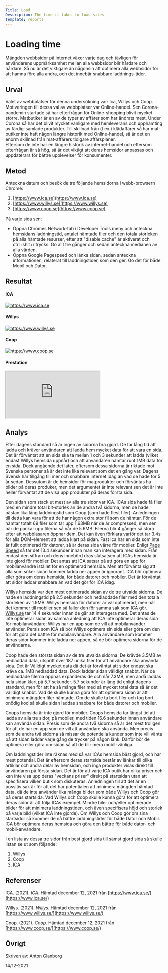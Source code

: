```yaml
---
Title: Load
Description: The time it takes to load sites
Template: reports
---
```

Loading time
=======================

Mängden webbsidor på internet växer varje dag och tävligen för användarens uppmärksamhet mellan alla webbsidor blir hårdare och hårdare. Så nu är det viktigare än någonsin att optimera alla webbsidor för att hamna före alla andra, och det innebär snabbare laddnings-tider.

Urval
-----------------------

Valet av webbplatser för denna undersökning var: Ica, Willys och Coop.  
Motiveringen till dessa val av webbplatser var Online-handel. Sen Corona-pandemin startade så har efterfrågan för Online-shopping blivit mycket större. Matbutiker är en av de typer av affärer som har ändrats mest. Under Corona så har det blivit mycket vanligare med hemleverans och upphämting av färdig-samlade produkter. Till skillnad från (t.ex.) klädaffärer så har mat-butiker inte haft någon längre historik med Online-handel, så är det en enorm skillnad från mat-affärers tidigare affärsplaner.  
Eftersom de inte har en längre historik av internet-handel och eftersom efterfrågan är så hög, så är det viktigt att deras hemsidor anpassas och uppdaterars för bättre upplevelser för konsumenter.

Metod
-----------------------

Anteckna datum och besök de tre följande hemsidorna i webb-browsern Chrome:
1. [https://www.ica.se](https://www.ica.se)
2. [https://www.willys.se](https://www.willys.se)
3. [https://www.coop.se](https://www.coop.se)

På varje sida sen:
- Öppna Chromes Network-tab i Developer Tools meny och anteckna hemsidans laddningstid, antalet hämtade filer och den totala storleken på alla hämtade resurser, efter att "disable cache" är aktiverat och ctrl+shit+r trycks. Gö allt tre gånger och sedan anteckna medianen av alla värden.
- Öppna Google Pagespeed och länka sidan, sedan anteckna informationen, relaterat till laddningstider, som den ger. Gö det för både Mobil och Dator. 

Resultat
-----------------------

#### ICA

<div class="imgrow">
<div class="reportimg">
<a href="%assets_url%/img/ica.PNG" target="_blank">
<img src="%assets_url%/img/ica.PNG" alt="https://www.ica.se" title="ICA 12/12/2021">
</a>
</div>
</div>

#### Willys

<div class="imgrow">
<div class="reportimg">
<a href="%assets_url%/img/willys.PNG" target="_blank">
<img src="%assets_url%/img/willys.PNG" alt="https://www.willys.se" title="Willys 14/12/2021">
</a>
</div>
</div>

#### Coop

<div class="imgrow">
<div class="reportimg">
<a href="%assets_url%/img/coop.PNG" target="_blank">
<img src="%assets_url%/img/coop.PNG" alt="https://www.coop.se" title="Coop 12/12/2021">
</a>
</div>
</div>

#### Prestation

<iframe class="sheet" src="https://docs.google.com/spreadsheets/d/e/2PACX-1vSahQdX7XQe53ivH7f12IAmmB9kavN1f5gJUGZQVFCNgRjZy3nbGnBP4vVmm9Vpvsr-EcvnEppiDPsT/pubhtml?widget=true&amp;headers=false"></iframe>

Analys
-----------------------

Efter dagens standard så är ingen av sidorna bra gjord. De tar lång tid att ladda och kräver användaren att ladda hem mycket data för att vara en sida. Det är förväntat att en sida ska ta mellan 1 och 3 sekunder att ladda (vilket endast Willys hemsida uppnår) och att användaren hämtar runt 1MB data för en sida. Dock angående det later, eftersom dessa sidorna är riktade mot Svenska personer så är det inte lika relevant som det en gång var. Dagens Svensk har tillgång till mer och snabbare internet idag än vad de hade för 5 år sedan. Dessutom är de hemsidor för matprodukter och förväntas ha bilder på deras produker, men det argumentet är inte relevant sen det är inte heller förväntat att de visa upp produkter på deras första sida.

Den sidan som stack ut mest av alla tre sidor var ICA. ICAs sida hade få filer med en mindre total bit-storlek än de andra två sidorna, men de hade nästan lika lång laddningstid som Coop (som hade flest filer). Anledningen till detta kan vara för att de har någon extra stor fil som de hämtar. För de hämtar totalt 69 filer som tar upp 1.63MB när de är compressed, men sen när de packar upp filerna så når de 5.6MB. Filerna blir 4 gånger så stora efter att webbläsaren öppnar dem. Det kan även förklara varför det tar 3.4s för alla DOM-element att ladda klart på sidan. Fast Ica har en sida som inte är fullt optimerad för datorer, så är deras sida värre för mobiler. Enligt [Page Speed](https://pagespeed.web.dev/) så tar det 13.4 sekunder innan man kan interagera med sidan. Från endast den siffran och dens innebörd dras slutsatsen att ICAs hemsida är inte gjord för mobiler. Det antas att ICA satsar på att göra en app för mobilanvändre istället för en optimerad hemsida. Men att förvänta sig att alla som söker sidan kommer ladda ner appen är ignorant. ICA bör optimera eller göra om deras hemsida, för både datorer och mobiler. Det är förväntat att sidor laddar snabbare än vad det gör för ICA idag.

Willys hemsida var den mest optimerade sidan av de tre utvalda sidorna. De hade en laddningstid på 2.5 sekunder och nedladdade filer med den totala storleken av 1.9MB. Willys hemsida för datorer är väl optimerad, men när det kommer till mobiler sen så faller den för samma sak som ICA gör. [Willys.se](https://www.willys.se/) tar 14.4 sekunder innan de går att interagera med. Det antas de inte optimerar sidan av samma anledning att ICA inte optimerar deras sida för mobilanvändare: Willys har en app som de vill att mobilanvänder använder. Persis som ICA så bör Willys optimera sin sida eller göra om den för att göra det bättre för mobilanvändare. Alla användare som kommer deras sidor kommer inte ladda ner appen, så de bör optimera sidorna för de användarna.

Coop hade den största sidan av de tre utvalda sidorna. De krävde 3.5MB av nedladdad data, utspritt över 187 unika filer för att användare ska använda sida. Det är Välldigt mycket data då det är förväntat att sidor endast ska kräva ca. 1MB nedladdad data. Dock laddar sidan välldigt snabbt. När de nedladdade filerna öppnas expanderas de och når 7.3MB, men ändå laddas hela sidan klart på 5.7 sekunder. 5.7 sekunder är lång tid enligt dagens standard, men för att ha så många filer med så mycket total data så är det välldigt snabbt. Vad de skulle kunna göra för att optimera sidan är att minimera mängden filer hämtade. Om de skulle ta bort filer och tog bort onödig kod så skulle sidan laddas snabbare för både datorer och mobiler.

Coops hemsida är inte gjord för mobiler. Coops hemsida tar längst tid att ladda av alla tre sidor, på mobiler, med tiden 16.6 sekunder innan användare kan använda sidan. Presis som de andra två sidorna så är det mest troligen för att de har en app som de vill att användare ska använda. Men precis som de andra två sidorna så missar de potentiella kunder som inte vill vänta på att sidan laddar varje gång de trycker på någon länk. Därför bör de optimera eller göra om sidan så att de blir mera mobil-vänliga.

Om laddningstider inte räknas med så var ICAs hemsida bäst gjord, och har mest potential. Det är eftersom deras startsida består av länkar till olika artiklar och andra delar av hemsidan, och inga produkter visas direkt till användaren på första sidan. Det är för att varje ICA butik har olika priser och kan inte visa upp deras "veckans priser" direkt på startsidan utan att specifisera vilken butik som diskuteras. Anledningen till att det är en possitiv sak är för att det har potentialen att minimera mängden hämtad data, då de inte använder lika många bilder som både Willys och Coop gör på deras startsida. Vad Willys och Coop skulle kunna göra för att optimera deras sidor är att följa ICAs exempel. Mindre biler och/eller optimerade bilder för att minimera laddningstiden, och även specifisera höjd och storlek på varje bild (vilket ICA inte gjorde). Om Willys och Coop gör om sina startsidor så kommer de nå bättre laddningstider för både Dator och Mobil. ICA bör optimera deras hemsida och göra den bättre för både dator- och mobil-användare.

I en lista av dessa tre sidor från best gjord sida till sämst gjord sida så skulle listan se ut som följande:
1. Willys
2. Coop
3. ICA

Referenser
-----------------------

ICA. (2021). *ICA*. Hämtad december 12, 2021 från [https://www.ica.se/](https://www.ica.se/)

Willys. (2021). *Willys*. Hämtad december 12, 2021 från [https://www.willys.se/](https://www.willys.se/)

Coop. (2021). *Coop*. Hämtad december 12, 2021 från [https://www.coop.se/](https://www.coop.se/)

Övrigt
-----------------------

Skriven av: Anton Glanborg

14/12-2021
